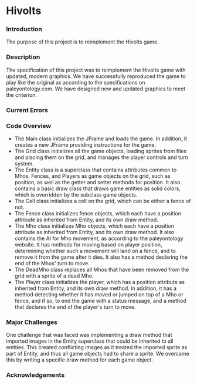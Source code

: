 # Hivolts

### Introduction

The purpose of this project is to reimplement the Hivolts game.

### Description

The specification of this project was to reimplement the Hivolts game with updated, modern graphics. We have successfully reproduced the game to play like the original as according to the specifications on paleyontology.com. We have designed new and updated graphics to meet the criterion. 

### Current Errors

### Code Overview

 * The Main class initializes the JFrame and loads the game. In addition, it creates a new JFrame providing instructions for the game. 
 * The Grid class initializes all the game objects, loading sprites from files and placing them on the grid, and manages the player controls and turn system. 
 * The Entity class is a superclass that contains attributes common to Mhos, Fences, and Players as game objects on the grid, such as position, as well as the getter and setter methods for position. It also contains a basic draw class that draws game entities as solid colors, which is overridden by the subclass game objects. 
 * The Cell class initializes a cell on the grid, which can be either a fence of not. 
 * The Fence class initializes fence objects, which each have a position attribute as inherited from Entity, and its own draw method. 
 * The Mho class initializes Mho objects, which each have a position attribute as inherited from Entity, and its own draw method. It also contains the AI for Mho movement, as according to the paleyontology website. It has methods for moving based on player position, determining whether such a movement will land on a fence, and to remove it from the game after it dies. It also has a method declaring the end of the Mhos' turn to move. 
 * The DeadMho class replaces all Mhos that have been removed from the grid with a sprite of a dead Mho. 
 * The Player class initializes the player, which has a position attribute as inherited from Entity, and its own draw method. In addition, it has a method detecting whether it has moved or jumped on top of a Mho or fence, and if so, to end the game with a status message, and a method that declares the end of the player's turn to move. 

### Major Challenges
One challenge that was faced was implementing a draw method that imported images in the Entity superclass that could be inherited to all entities. This created conflicting images as it treated the imported sprite as part of Entity, and thus all game objects had to share a sprite. We overcame this by writing a specific draw method for each game object. 

### Acknowledgements
